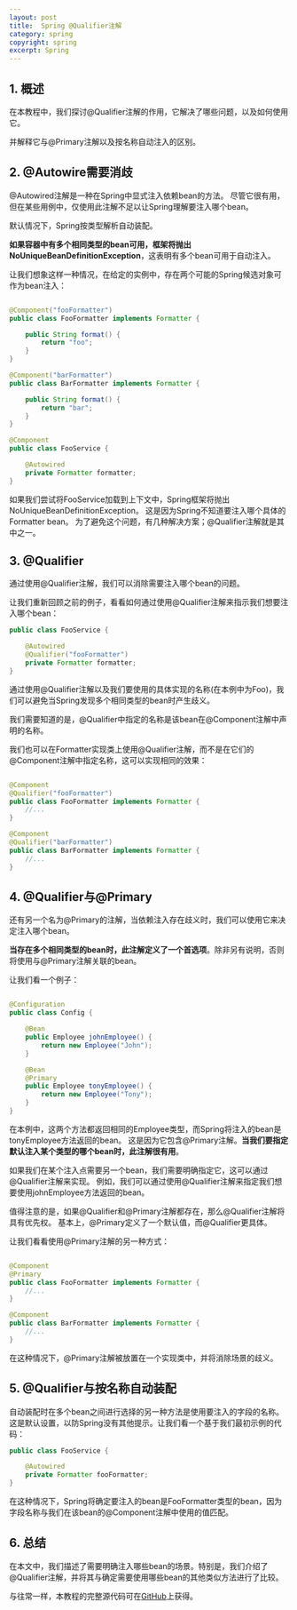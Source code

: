 ```yaml
---
layout: post
title:  Spring @Qualifier注解
category: spring
copyright: spring
excerpt: Spring
---
```


## 1. 概述

在本教程中，我们探讨@Qualifier注解的作用，它解决了哪些问题，以及如何使用它。

并解释它与@Primary注解以及按名称自动注入的区别。

## 2. @Autowire需要消歧

@Autowired注解是一种在Spring中显式注入依赖bean的方法。
尽管它很有用，但在某些用例中，仅使用此注解不足以让Spring理解要注入哪个bean。

默认情况下，Spring按类型解析自动装配。

**如果容器中有多个相同类型的bean可用，框架将抛出NoUniqueBeanDefinitionException**，这表明有多个bean可用于自动注入。

让我们想象这样一种情况，在给定的实例中，存在两个可能的Spring候选对象可作为bean注入：

```java

@Component("fooFormatter")
public class FooFormatter implements Formatter {

    public String format() {
        return "foo";
    }
}

@Component("barFormatter")
public class BarFormatter implements Formatter {

    public String format() {
        return "bar";
    }
}

@Component
public class FooService {

    @Autowired
    private Formatter formatter;
}
```

如果我们尝试将FooService加载到上下文中，Spring框架将抛出NoUniqueBeanDefinitionException。
这是因为Spring不知道要注入哪个具体的Formatter bean。
为了避免这个问题，有几种解决方案；@Qualifier注解就是其中之一。

## 3. @Qualifier

通过使用@Qualifier注解，我们可以消除需要注入哪个bean的问题。

让我们重新回顾之前的例子，看看如何通过使用@Qualifier注解来指示我们想要注入哪个bean：

```java
public class FooService {

    @Autowired
    @Qualifier("fooFormatter")
    private Formatter formatter;
}
```

通过使用@Qualifier注解以及我们要使用的具体实现的名称(在本例中为Foo)，我们可以避免当Spring发现多个相同类型的bean时产生歧义。

我们需要知道的是，@Qualifier中指定的名称是该bean在@Component注解中声明的名称。

我们也可以在Formatter实现类上使用@Qualifier注解，而不是在它们的@Component注解中指定名称，这可以实现相同的效果：

```java

@Component
@Qualifier("fooFormatter")
public class FooFormatter implements Formatter {
    //...
}

@Component
@Qualifier("barFormatter")
public class BarFormatter implements Formatter {
    //...
}
```

## 4. @Qualifier与@Primary

还有另一个名为@Primary的注解，当依赖注入存在歧义时，我们可以使用它来决定注入哪个bean。

**当存在多个相同类型的bean时，此注解定义了一个首选项**。除非另有说明，否则将使用与@Primary注解关联的bean。

让我们看一个例子：

```java

@Configuration
public class Config {

    @Bean
    public Employee johnEmployee() {
        return new Employee("John");
    }

    @Bean
    @Primary
    public Employee tonyEmployee() {
        return new Employee("Tony");
    }
}
```

在本例中，这两个方法都返回相同的Employee类型，而Spring将注入的bean是tonyEmployee方法返回的bean。
这是因为它包含@Primary注解。**当我们要指定默认注入某个类型的哪个bean时，此注解很有用**。

如果我们在某个注入点需要另一个bean，我们需要明确指定它，这可以通过@Qualifier注解来实现。
例如，我们可以通过使用@Qualifier注解来指定我们想要使用johnEmployee方法返回的bean。

值得注意的是，如果@Qualifier和@Primary注解都存在，那么@Qualifier注解将具有优先权。
基本上，@Primary定义了一个默认值，而@Qualifier更具体。

让我们看看使用@Primary注解的另一种方式：

```java

@Component
@Primary
public class FooFormatter implements Formatter {
    //...
}

@Component
public class BarFormatter implements Formatter {
    //...
}
```

在这种情况下，@Primary注解被放置在一个实现类中，并将消除场景的歧义。

## 5. @Qualifier与按名称自动装配

自动装配时在多个bean之间进行选择的另一种方法是使用要注入的字段的名称。
这是默认设置，以防Spring没有其他提示。让我们看一个基于我们最初示例的代码：

```java
public class FooService {

    @Autowired
    private Formatter fooFormatter;
}
```

在这种情况下，Spring将确定要注入的bean是FooFormatter类型的bean，因为字段名称与我们在该bean的@Component注解中使用的值匹配。

## 6. 总结

在本文中，我们描述了需要明确注入哪些bean的场景。特别是，我们介绍了@Qualifier注解，并将其与确定需要使用哪些bean的其他类似方法进行了比较。

与往常一样，本教程的完整源代码可在[GitHub](https://github.com/tuyucheng7/taketoday-tutorial4j/tree/master/spring-modules/spring-di-1)上获得。
